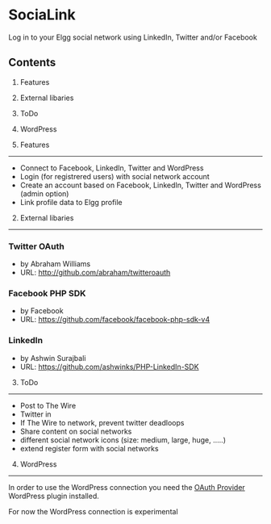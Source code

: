 SociaLink
=========

Log in to your Elgg social network using LinkedIn, Twitter and/or Facebook

Contents
--------

1. Features
2. External libaries
3. ToDo
4. WordPress

1. Features
-----------

- Connect to Facebook, LinkedIn, Twitter and WordPress
- Login (for registrered users) with social network account
- Create an account based on Facebook, LinkedIn, Twitter and WordPress (admin option)
- Link profile data to Elgg profile

2. External libaries
--------------------

### Twitter OAuth

- by Abraham Williams
- URL: http://github.com/abraham/twitteroauth

### Facebook PHP SDK

- by Facebook
- URL: https://github.com/facebook/facebook-php-sdk-v4

### LinkedIn

- by Ashwin Surajbali
- URL: https://github.com/ashwinks/PHP-LinkedIn-SDK

3. ToDo
-------

- Post to The Wire
- Twitter in
- If The Wire to network, prevent twitter deadloops
- Share content on social networks
- different social network icons (size: medium, large, huge, .....)
- extend register form with social networks

4. WordPress
------------

In order to use the WordPress connection you need the [OAuth Provider](http://wordpress.org/extend/plugins/oauth-provider/) WordPress plugin installed.

For now the WordPress connection is experimental